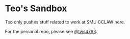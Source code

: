 # Teo's Sandbox

Teo only pushes stuff related to work at SMU CCLAW here.

For the personal repo, please see [@tws4793](https://github.com/tws4793).

